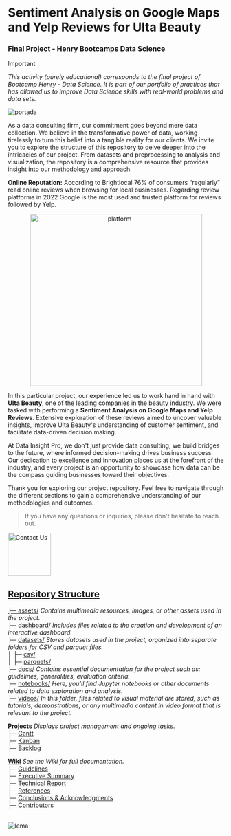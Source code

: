 # Sentiment Analysis on Google Maps and Yelp Reviews for Ulta Beauty
### Final Project - Henry Bootcamps Data Science
> [!IMPORTANT]
> _This activity (purely educational) corresponds to the final project of Bootcamp Henry - Data Science. It is part of our portfolio of practices that has allowed us to improve Data Science skills with real-world problems and data sets._
> 
![portada](https://github.com/JohannaRangel/ProyectoFinal_YelpGoogleMaps/raw/main/assets/portada.png)

As a data consulting firm, our commitment goes beyond mere data collection. We believe in the transformative power of data, working tirelessly to turn this belief into a tangible reality for our clients. We invite you to explore the structure of this repository to delve deeper into the intricacies of our project. From datasets and preprocessing to analysis and visualization, the repository is a comprehensive resource that provides insight into our methodology and approach.

**Online Reputation:** According to Brightlocal 76% of consumers “regularly” read online reviews when browsing for local businesses. Regarding review platforms in 2022 Google is the most used and trusted platform for reviews followed by Yelp.

<p align="center">
  <img src="https://github.com/JohannaRangel/FinalProject_YelpGoogleMaps/blob/main/assets/platformreviews.png" width="400" alt="platform">
</p>

In this particular project, our experience led us to work hand in hand with **Ulta Beauty**, one of the leading companies in the beauty industry. We were tasked with performing a **Sentiment Analysis on Google Maps and Yelp Reviews**. Extensive exploration of these reviews aimed to uncover valuable insights, improve Ulta Beauty's understanding of customer sentiment, and facilitate data-driven decision making.

At Data Insight Pro, we don't just provide data consulting; we build bridges to the future, where informed decision-making drives business success. Our dedication to excellence and innovation places us at the forefront of the industry, and every project is an opportunity to showcase how data can be the compass guiding businesses toward their objectives.

Thank you for exploring our project repository. Feel free to navigate through the different sections to gain a comprehensive understanding of our methodologies and outcomes. 
> If you have any questions or inquiries, please don't hesitate to reach out. <a href="https://github.com/JohannaRangel/FinalProject_YelpGoogleMaps/wiki#contributors">
  <img src="https://github.com/JohannaRangel/FinalProject_YelpGoogleMaps/blob/main/assets/contact.png" alt="Contact Us" width="100">


## Repository Structure<br />
├─ [assets/](https://github.com/JohannaRangel/FinalProject_YelpGoogleMaps/tree/main/assets) _Contains multimedia resources, images, or other assets used in the project._<br />
├─ [dashboard/](https://github.com/JohannaRangel/FinalProject_YelpGoogleMaps/tree/main/dashboard) _Includes files related to the creation and development of an interactive dashboard._<br />
├─ [datasets/](https://github.com/JohannaRangel/FinalProject_YelpGoogleMaps/tree/main/datasets) _Stores datasets used in the project, organized into separate folders for CSV and parquet files._<br />
│  ├─ [csv/](https://github.com/JohannaRangel/FinalProject_YelpGoogleMaps/tree/main/datasets/csv)<br /> 
│  ├─ [parquets/](https://github.com/JohannaRangel/FinalProject_YelpGoogleMaps/tree/main/datasets/parquets)<br />
├─ [docs/](https://github.com/JohannaRangel/FinalProject_YelpGoogleMaps/tree/main/docs) _Contains essential documentation for the project such as: guidelines, generalities, evaluation criteria._<br />
├─ [notebooks/](https://github.com/JohannaRangel/FinalProject_YelpGoogleMaps/tree/main/notebooks) _Here, you'll find Jupyter notebooks or other documents related to data exploration and analysis._<br />
├─ [videos/](https://github.com/JohannaRangel/FinalProject_YelpGoogleMaps/tree/main/videos) _In this folder, files related to visual material are stored, such as tutorials, demonstrations, or any multimedia content in video format that is relevant to the project._<br />

**[Projects](https://github.com/users/JohannaRangel/projects/5)** _Displays project management and ongoing tasks._<br /> 
├─ [Gantt](https://github.com/users/JohannaRangel/projects/5/views/1)<br />
├─ [Kanban](https://github.com/users/JohannaRangel/projects/5/views/2)<br />
├─ [Backlog](https://github.com/users/JohannaRangel/projects/5/views/3)<br />

**[Wiki](https://github.com/JohannaRangel/FinalProject_YelpGoogleMaps/wiki)** _See the Wiki for full documentation._<br /> 
├─ [Guidelines](https://github.com/JohannaRangel/FinalProject_YelpGoogleMaps/wiki/Guidelines)<br />
├─ [Executive Summary](https://github.com/JohannaRangel/FinalProject_YelpGoogleMaps/wiki/Executive%E2%80%90Summary)<br />
├─ [Technical Report](https://github.com/JohannaRangel/FinalProject_YelpGoogleMaps/wiki/Technical%E2%80%90Report)<br />
├─ [References](https://github.com/JohannaRangel/FinalProject_YelpGoogleMaps/wiki/References)<br />
├─ [Conclusions & Acknowledgments](https://github.com/JohannaRangel/FinalProject_YelpGoogleMaps/wiki/Conclusions%E2%80%90Acknowledgments)<br />
├─ [Contributors](https://github.com/JohannaRangel/FinalProject_YelpGoogleMaps/wiki#contributors)<br />
<br />

![lema](https://github.com/JohannaRangel/FinalProject_YelpGoogleMaps/blob/main/assets/lema.png)
